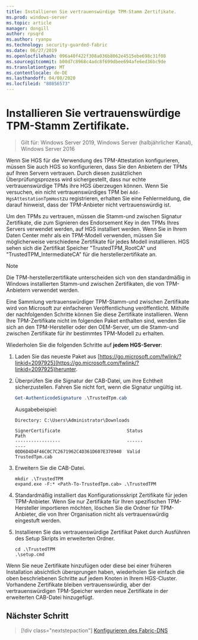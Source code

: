 ```yaml
---
title: Installieren Sie vertrauenswürdige TPM-Stamm Zertifikate.
ms.prod: windows-server
ms.topic: article
manager: dongill
author: rpsqrd
ms.author: ryanpu
ms.technology: security-guarded-fabric
ms.date: 06/27/2019
ms.openlocfilehash: 096a40f422f308a036b8062e4515ebe698c31f08
ms.sourcegitcommit: b00d7c8968c4adc8f699dbee694afe6ed36bc9de
ms.translationtype: MT
ms.contentlocale: de-DE
ms.lasthandoff: 04/08/2020
ms.locfileid: "80856573"
---
```

# <a name="install-trusted-tpm-root-certificates"></a>Installieren Sie vertrauenswürdige TPM-Stamm Zertifikate.

>Gilt für: Windows Server 2019, Windows Server (halbjährlicher Kanal), Windows Server 2016

Wenn Sie HGS für die Verwendung des TPM-Attestation konfigurieren, müssen Sie auch HGS so konfigurieren, dass Sie den Anbietern der TPMs auf Ihren Servern vertrauen.
Durch diesen zusätzlichen Überprüfungsprozess wird sichergestellt, dass nur echte vertrauenswürdige TPMs ihre HGS überzeugen können.
Wenn Sie versuchen, ein nicht vertrauenswürdiges TPM bei `Add-HgsAttestationTpmHost`zu registrieren, erhalten Sie eine Fehlermeldung, die darauf hinweist, dass der TPM-Anbieter nicht vertrauenswürdig ist.

Um den TPMs zu vertrauen, müssen die Stamm-und zwischen Signatur Zertifikate, die zum Signieren des Endorsement Key in den TPMs Ihres Servers verwendet werden, auf HGS installiert werden.
Wenn Sie in Ihrem Daten Center mehr als ein TPM-Modell verwenden, müssen Sie möglicherweise verschiedene Zertifikate für jedes Modell installieren.
HGS sehen sich die Zertifikat Speicher "TrustedTPM_RootCA" und "TrustedTPM_IntermediateCA" für die herstellerzertifikate an.

> [!NOTE]
> Die TPM-herstellerzertifikate unterscheiden sich von den standardmäßig in Windows installierten Stamm-und zwischen Zertifikaten, die von TPM-Anbietern verwendet werden.

Eine Sammlung vertrauenswürdiger TPM-Stamm-und zwischen Zertifikate wird von Microsoft zur einfacheren Veröffentlichung veröffentlicht.
Mithilfe der nachfolgenden Schritte können Sie diese Zertifikate installieren.
Wenn Ihre TPM-Zertifikate nicht im folgenden Paket enthalten sind, wenden Sie sich an den TPM-Hersteller oder den OEM-Server, um die Stamm-und zwischen Zertifikate für ihr bestimmtes TPM-Modell zu erhalten.

Wiederholen Sie die folgenden Schritte auf **jedem HGS-Server**:

1.  Laden Sie das neueste Paket aus [https://go.microsoft.com/fwlink/?linkid=2097925](https://go.microsoft.com/fwlink/?linkid=2097925)herunter.

2.  Überprüfen Sie die Signatur der CAB-Datei, um ihre Echtheit sicherzustellen. Fahren Sie nicht fort, wenn die Signatur ungültig ist.

    ```powershell
    Get-AuthenticodeSignature .\TrustedTpm.cab
    ```
    
    Ausgabebeispiel:
    
    ```
    Directory: C:\Users\Administrator\Downloads
        
    SignerCertificate                         Status                                 Path
    -----------------                         ------                                 ----
    0DD6D4D4F46C0C7C2671962C4D361D607E370940  Valid                                  TrustedTpm.cab
    ```

2.  Erweitern Sie die CAB-Datei.

    ```
    mkdir .\TrustedTPM
    expand.exe -F:* <Path-To-TrustedTpm.cab> .\TrustedTPM
    ```

3.  Standardmäßig installiert das Konfigurationsskript Zertifikate für jeden TPM-Anbieter. Wenn Sie nur Zertifikate für Ihren spezifischen TPM-Hersteller importieren möchten, löschen Sie die Ordner für TPM-Anbieter, die von Ihrer Organisation nicht als vertrauenswürdig eingestuft werden.

4.  Installieren Sie das vertrauenswürdige Zertifikat Paket durch Ausführen des Setup Skripts im erweiterten Ordner.

    ```
    cd .\TrustedTPM
    .\setup.cmd
    ```

Wenn Sie neue Zertifikate hinzufügen oder diese bei einer früheren Installation absichtlich übersprungen haben, wiederholen Sie einfach die oben beschriebenen Schritte auf jedem Knoten in Ihrem HGS-Cluster.
Vorhandene Zertifikate bleiben vertrauenswürdig, aber der vertrauenswürdigen TPM-Speicher werden neue Zertifikate in der erweiterten CAB-Datei hinzugefügt.

## <a name="next-step"></a>Nächster Schritt

> [!div class="nextstepaction"]
> [Konfigurieren des Fabric-DNS](guarded-fabric-configuring-fabric-dns-tpm.md)



